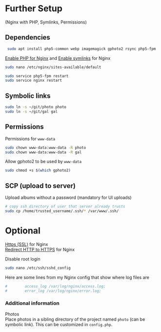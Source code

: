 # Further Setup
(Nginx with PHP, Symlinks, Permissions)  

## Dependencies
```sh
 sudo apt install php5-common webp imagemagick gphoto2 rsync php5-fpm
```

[Enable PHP for Nginx](http://askubuntu.com/questions/134666/what-is-the-easiest-way-to-enable-php-on-nginx) and [Enable symlinks](http://unix.stackexchange.com/questions/157022/make-nginx-follow-symlinks) for Nginx  
```sh
sudo nano /etc/nginx/sites-available/default
```

```sh
sudo service php5-fpm restart
sudo service nginx restart
```
## Symbolic links
```sh
sudo ln -s ~/git/photo photo
sudo ln -s ~/git/gal gal
```
## Permissions
Permissions for `www-data`  
```sh
sudo chown www-data:www-data -R photo
sudo chown www-data:www-data -R gal
```

Allow gphoto2 to be used by `www-data`
```sh
sudo chmod +s $(which gphoto2)
```
## SCP (upload to server)
Upload albums without a password (mandatory for UI uploads)
```sh
# copy ssh directory of user that server already trusts
sudo cp /home/trusted_username/.ssh/* /var/www/.ssh/
```
# Optional

[Https (SSL)](https://www.digitalocean.com/community/tutorials/how-to-create-an-ssl-certificate-on-nginx-for-ubuntu-14-04) for Nginx   
[Redirect HTTP to HTTPS](https://www.digitalocean.com/community/questions/http-https-redirect-positive-ssl-on-nginx) for Nginx

Disable root login  
```sh
sudo nano /etc/ssh/sshd_config
```

Here are some lines from my Nginx config that show where log files are
```sh
#        access_log /var/log/nginx/access.log;
#        error_log /var/log/nginx/error.log;
```

### Additional information
Photos    
Place photos in a sibling directory of the project named `photo` (can be symbolic link). This can be customized in `config.php`.
